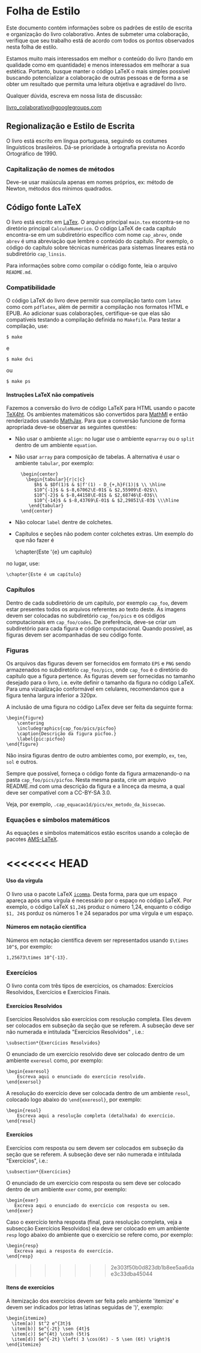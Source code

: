 # Folha de Estilo

Este documento contém informações sobre os padrões de estilo de escrita e organização do livro colaborativo. Antes de submeter uma colaboração, verifique que seu trabalho está de acordo com todos os pontos observados nesta folha de estilo.

Estamos muito mais interessados em melhor o conteúdo do livro (tando em qualidade como em quantidade) e menos interessados em melhorar a sua estética. Portanto, busque manter o código LaTeX o mais simples possível buscando potencializar a colaboração de outras pessoas e de forma a se obter um resultado que permita uma leitura objetiva e agradável do livro.

Qualquer dúvida, escreva em nossa lista de discussão:

<livro_colaborativo@googlegroups.com>

## Regionalização e Estilo de Escrita

O livro está escrito em língua portuguesa, seguindo os costumes linguísticos brasileiros. Dá-se prioridade à ortografia prevista no Acordo Ortográfico de 1990.

### Capitalização de nomes de métodos

Deve-se usar maiúscula apenas em nomes próprios, ex: método de Newton, métodos dos mínimos quadrados. 

## Código fonte LaTeX

O livro está escrito em [LaTex](https://latex-project.org/). O arquivo principal `main.tex` escontra-se no diretório principal `CalculoNumerico`. O código LaTeX de cada capítulo encontra-se em um subdiretório específico com nome `cap_abrev`, onde `abrev` é uma abreviação que lembre o conteúdo do capítulo. Por exemplo, o código do capítulo sobre técnicas numéricas para sistemas lineares está no subdiretório `cap_linsis`.

Para informações sobre como compilar o código fonte, leia o arquivo `README.md`.


### Compatibilidade

O código LaTeX do livro deve permitir sua compilação tanto com `latex` como com `pdflatex`, além de permitir a compilação nos formatos HTML e EPUB. Ao adicionar suas colaborações, certifique-se que elas são compatíveis testando a compilação definida no `Makefile`. Para testar a compilação, use:

    $ make

e

    $ make dvi

ou

    $ make ps

#### Instruções LaTeX não compatíveis

Fazemos a conversão do livro de código LaTeX para HTML usando o pacote [TeX4ht](https://www.tug.org/tex4ht/). Os ambientes matemáticos são convertidos para [MathMl](https://www.w3.org/Math/) e então renderizados usando [MathJax](https://www.mathjax.org/). Para que a conversão funcione de forma apropriada deve-se observar as seguintes questões:

* Não usar o ambiente `align`: no lugar use o ambiente `eqnarray` ou o `split` dentro de um ambiente `equation`.

* Não usar `array` para composição de tabelas. A alternativa é usar o ambiente `tabular`, por exemplo:

        \begin{center}
	      \begin{tabular}{r|c|c}
             $h$ & $Df(1)$ & $|f'(1) - D_{+,h}F(1)|$ \\ \hline
             $10^{-1}$ & $-8,67062\E-01$ & $2,55909\E-02$\\
             $10^{-2}$ & $-8,44158\E-01$ & $2,68746\E-03$\\
             $10^{-14}$ & $-8,43769\E-01$ & $2,29851\E-03$ \\\hline
		   \end{tabular}
	    \end{center}

* Não colocar `label` dentre de colchetes.

* Capítulos e seções não podem conter colchetes extras. Um exemplo do que não fazer é

	\chapter{Este \'{e} um capítulo}

no lugar, use:

	\chapter{Este é um capítulo}

### Capítulos

Dentro de cada subdiretório de um capítulo, por exemplo  `cap_foo`, devem estar presentes todos os arquivos referentes ao texto deste. As imagens devem ser colocadas no subdiretório `cap_foo/pics` e os códigos computacionais em `cap_foo/codes`. De preferência, deve-se criar um subdiretório para cada figura e código computacional. Quando possível, as figuras devem ser acompanhadas de seu código fonte.

### Figuras

Os arquivos das figuras devem ser fornecidos em formato `EPS` e `PNG` sendo armazenados no subdiretório `cap_foo/pics`, onde `cap_foo` é o diretório do capítulo que a figura pertence. As figuras devem ser fornecidas no tamanho desejado para o livro, i.e. evite definir o tamanho da figura no código LaTeX. Para uma vizualização conformável em celulares, recomendamos que a figura tenha largura inferior a 320px.

A inclusão de uma figura no código LaTex deve ser feita da seguinte forma:

    \begin{figure}
        \centering
	    \includegraphics{cap_foo/pics/picfoo}
		\caption{Descrição da figura picfoo.}
		\label{pic:picfoo}
	\end{figure}

Não insira figuras dentro de outro ambientes como, por exemplo, `ex`, `teo`, `sol` e outros. 

Sempre que possível, forneça o código fonte da figura armazenando-o na pasta `cap_foo/pics/picfoo`. Nesta mesma pasta, crie um arquivo README.md com uma descrição da figura e a linceça da mesma, a qual deve ser compatível com a CC-BY-SA 3.0.

Veja, por exemplo, `.cap_equacao1d/pics/ex_metodo_da_bissecao`.


### Equações e símbolos matemáticos

As equações e símbolos matemáticos estão escritos usando a coleção de pacotes [AMS-LaTeX](http://www.ams.org/publications/authors/tex/amslatex).

<<<<<<< HEAD
=======
#### Uso da vírgula

O livro usa o pacote LaTeX [`icomma`](https://www.ctan.org/pkg/icomma). Desta forma, para que um espaço apareça após uma vírgula é necessário por o espaço no código LaTeX. Por exemplo, o código LaTeX `$1,24$` produz o número 1,24, enquanto o código `$1, 24$` porduz os números 1 e 24 separados por uma vírgula e um espaço.

#### Números em notação científica

Números em notação científica devem ser representados usando `$\times 10^$`, por exemplo:

    1,25673\times 10^{-13}.

### Exercícios

O livro conta com três tipos de exercícios, os chamados: Exercícios Resolvidos, Exercícios e Exercícios Finais.

#### Exercícios Resolvidos

Esercícios Resolvidos são exercícios com resolução completa. Eles devem ser colocados em subseção da seção que se referem. A subseção deve ser não numerada e intitulada "Exercícios Resolvidos" , i.e.:

    \subsection*{Exercícios Resolvidos}

O enunciado de um exercício resolvido  deve ser colocado dentro de um ambiente `exeresol` como, por exemplo:

    \begin{exeresol}
	    Escreva aqui o enunciado do exercício resolvido.
    \end{exersol}

A resolução do exercício deve ser colocada dentro de um ambiente `resol`, colocado logo abaixo do `\end{exeresol}`, por exemplo:

    \begin{resol}
	    Escreva aqui a resolução completa (detalhada) do exercício.
	\end{resol}

#### Exercícios

Exercícios com resposta ou sem devem ser colocados em subseção da seção que se referem. A subseção deve ser não numerada e intitulada "Exercícios", i.e.:

    \subsection*{Exercícios}

O enunciado de um exercício com resposta ou sem deve ser colocado dentro de um ambiente `exer` como, por exemplo:

    \begin{exer}
	   Excreva aqui o enunciado do exercício com resposta ou sem.
	\end{exer}

Caso o exercício tenha resposta (final, para resolução completa, veja a subsecção Exercícios Resolvidos) ela deve ser colocado em um ambiente `resp` logo abaixo do ambiente que o exercício se refere como, por exemplo:

    \begin{resp}
	   Excreva aqui a resposta do exercício.
	\end{resp}
>>>>>>> 2e303f50b0d823db1b8ee5aa6dae3c33dba45044


#### Itens de exercícios

A itemização dos exercícios devem ser feita pelo ambiente 'itemize' e devem ser indicados por letras latinas seguidas de ')', exemplo:

    \begin{itemize}
      \item[a)] $t^2 e^{3t}$
      \item[b)] $e^{-2t} \sen {4t}$
      \item[c)] $e^{4t} \cosh (5t)$
      \item[d)] $e^{-2t} \left( 3 \cos(6t) - 5 \sen (6t) \right)$
    \end{itemize}

	
